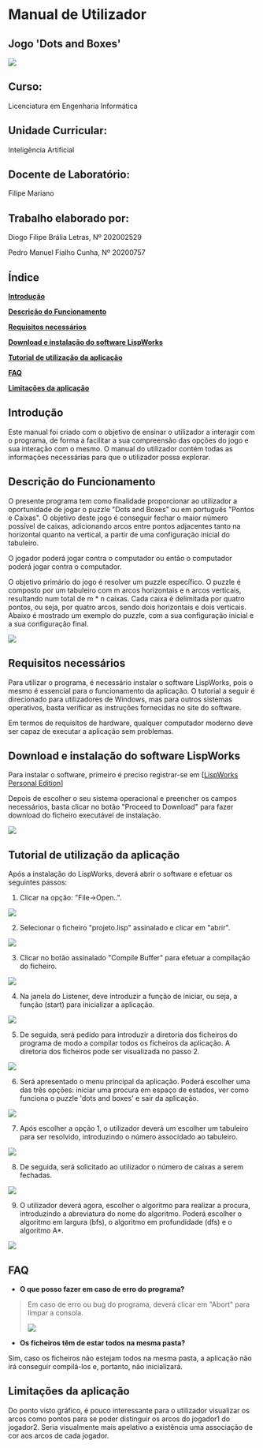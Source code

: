 # **Manual de Utilizador**

## **Jogo 'Dots and Boxes'**

![](https://drive.google.com/uc?id=1vcXmXlXlJGzmpBU6Rv4jxVC5FXrd99xT)

## **Curso:**

Licenciatura em Engenharia Informática

## **Unidade Curricular:**

Inteligência Artificial

## **Docente de Laboratório:**

Filipe Mariano

## **Trabalho elaborado por:**

Diogo Filipe Brália Letras, Nº 202002529

Pedro Manuel Fialho Cunha, Nº 20200757

## Índice

[**Introdução** ](#introdução)

[**Descrição do Funcionamento** ](#descrição-do-funcionamento)

[**Requisitos necessários** ](#requisitos-necessários)

[**Download e instalação do software LispWorks**
](#download-e-instalação-do-software-lispworks)

[**Tutorial de utilização da aplicação**
](#tutorial-de-utilização-da-aplicação)

[**FAQ** ](#faq)

[**Limitações da aplicação** ](#limitações-da-aplicação)

## **Introdução**

Este manual foi criado com o objetivo de ensinar o utilizador a
interagir com o programa, de forma a facilitar a sua compreensão das
opções do jogo e sua interação com o mesmo. O manual do utilizador
contém todas as informações necessárias para que o utilizador possa
explorar.

## **Descrição do Funcionamento**

O presente programa tem como finalidade proporcionar ao utilizador a
oportunidade de jogar o puzzle \"Dots and Boxes\" ou em português
"Pontos e Caixas". O objetivo deste jogo é conseguir fechar o maior
número possível de caixas, adicionando arcos entre pontos adjacentes
tanto na horizontal quanto na vertical, a partir de uma configuração
inicial do tabuleiro.

O jogador poderá jogar contra o computador ou então o computador poderá jogar contra o computador.

O objetivo primário do jogo é resolver um puzzle específico. O puzzle é
composto por um tabuleiro com m arcos horizontais e n arcos verticais,
resultando num total de m \* n caixas. Cada caixa é delimitada por
quatro pontos, ou seja, por quatro arcos, sendo dois horizontais e dois
verticais. Abaixo é mostrado um exemplo do puzzle, com a sua
configuração inicial e a sua configuração final.

![](https://drive.google.com/uc?id=1BcoQSFTQsLxO0k_90bbU0nutSyBKF6rP)

## **Requisitos necessários** 

Para utilizar o programa, é necessário instalar o software LispWorks,
pois o mesmo é essencial para o funcionamento da aplicação. O tutorial a
seguir é direcionado para utilizadores de Windows, mas para outros
sistemas operativos, basta verificar as instruções fornecidas no site do
software.

Em termos de requisitos de hardware, qualquer computador moderno deve
ser capaz de executar a aplicação sem problemas.

## **Download e instalação do software LispWorks**

Para instalar o software, primeiro é preciso registrar-se em [[LispWorks
Personal Edition](http://www.lispworks.com/downloads/)]

Depois de escolher o seu sistema operacional e preencher os campos
necessários, basta clicar no botão \"Proceed to Download\" para fazer
download do ficheiro executável de instalação.

![](https://drive.google.com/uc?id=1i5rDYQ9MaJW2-GYL8zVUk1HwOeZ7ACHg)

## **Tutorial de utilização da aplicação**

Após a instalação do LispWorks, deverá abrir o software e efetuar os
seguintes passos:

1.  Clicar na opção: "File-\>Open..".

![](https://drive.google.com/uc?id=1jd0jHG1feLOiBVR6Kjf4hcKHPwwI3jPw)

2.  Selecionar o ficheiro "projeto.lisp" assinalado e clicar em "abrir".

![](https://drive.google.com/uc?id=1TcdBXMfvf05ZQBENLsXsG2t_hwk2mPOa)

3.  Clicar no botão assinalado "Compile Buffer" para efetuar a
    compilação do ficheiro.

![](https://drive.google.com/uc?id=1NWJmVPaI08w0tTkeyDs1SXp3cVb8rdDq)

4.  Na janela do Listener, deve introduzir a função de iniciar, ou seja,
    a função (start) para inicializar a aplicação.

![](https://drive.google.com/uc?id=11_H8BUvpRH7kWjRrlIE5gDrXoyBrlEen)

5.  De seguida, será pedido para introduzir a diretoria dos ficheiros do
    programa de modo a compilar todos os ficheiros da aplicação. A
    diretoria dos ficheiros pode ser visualizada no passo 2.

![](https://drive.google.com/uc?id=1NKeb5Iu0J72F1uW1qerGXqSKEmhZPYxp)

6.  Será apresentado o menu principal da aplicação. Poderá escolher uma
    das três opções: iniciar uma procura em espaço de estados, ver como
    funciona o puzzle 'dots and boxes' e sair da aplicação.

![](https://drive.google.com/uc?id=1hx2p59EmVHCSkWLY7wGeXGcZFX-jt05W)

7.  Após escolher a opção 1, o utilizador deverá um escolher um
    tabuleiro para ser resolvido, introduzindo o número associdado ao tabuleiro.

![](https://drive.google.com/uc?id=1C2iuBphBObZ8kViX5AsyOUPfysSOKNdX)

8.  De seguida, será solicitado ao utilizador o número de caixas a serem
    fechadas.

![](https://drive.google.com/uc?id=1WMUgb06H3IJD1moaZXbvdIBkzp5VikeN)

9.  O utilizador deverá agora, escolher o algoritmo para realizar a
    procura, introduzindo a abreviatura do nome do algoritmo. Poderá
    escolher o algoritmo em largura (bfs), o algoritmo em profundidade
    (dfs) e o algoritmo A*.

![](https://drive.google.com/uc?id=1d7AXwNEFRaSiz3klPDY90faRD8I8QnX1)


## **FAQ** 

-   **O que posso fazer em caso de erro do programa?**

> Em caso de erro ou bug do programa, deverá clicar em "Abort" para
> limpar a consola.
>
> ![](https://drive.google.com/uc?id=1nWD1rT4g8yZjUfPWPGZia0uM7cMY7HLF)

-   **Os ficheiros têm de estar todos na mesma pasta?**

Sim, caso os ficheiros não estejam todos na mesma pasta, a aplicação não
irá conseguir compilá-los e, portanto, não inicializará.

## **Limitações da aplicação** 

Do ponto visto gráfico, é pouco interessante para o utilizador visualizar os arcos como pontos para se poder distinguir os arcos do jogador1 do jogador2. Seria visualmente mais apelativo a existência uma associação de cor aos arcos de cada jogador.


